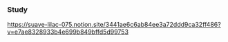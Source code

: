 ### Study
https://suave-lilac-075.notion.site/3441ae6c6ab84ee3a72ddd9ca32ff486?v=e7ae8328933b4e699b849bffd5d99753
